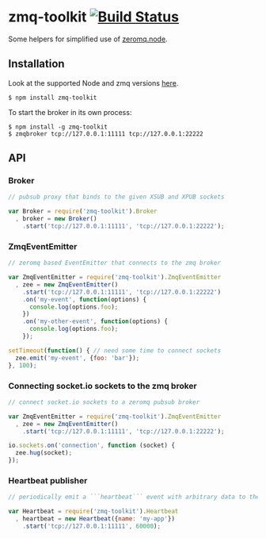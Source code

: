zmq-toolkit [![Build Status](https://secure.travis-ci.org/Horsed/zmq-toolkit.png)](http://travis-ci.org/Horsed/zmq-toolkit)
===========

Some helpers for simplified use of [zeromq.node](https://github.com/JustinTulloss/zeromq.node).

## Installation

  Look at the supported Node and zmq versions [here](http://travis-ci.org/Horsed/zmq-toolkit).

    $ npm install zmq-toolkit

  To start the broker in its own process:

    $ npm install -g zmq-toolkit
    $ zmqbroker tcp://127.0.0.1:11111 tcp://127.0.0.1:22222

## API

### Broker
  ```js
  // pubsub proxy that binds to the given XSUB and XPUB sockets

  var Broker = require('zmq-toolkit').Broker
    , broker = new Broker()
      .start('tcp://127.0.0.1:11111', 'tcp://127.0.0.1:22222');
  ```

### ZmqEventEmitter
  ```js
  // zeromq based EventEmitter that connects to the zmq broker

  var ZmqEventEmitter = require('zmq-toolkit').ZmqEventEmitter
    , zee = new ZmqEventEmitter()
      .start('tcp://127.0.0.1:11111', 'tcp://127.0.0.1:22222')
      .on('my-event', function(options) {
        console.log(options.foo);
      })
      .on('my-other-event', function(options) {
        console.log(options.foo);
      });

  setTimeout(function() { // need some time to connect sockets
    zee.emit('my-event', {foo: 'bar'});
  }, 100);
  ```

### Connecting socket.io sockets to the zmq broker
  ```js
  // connect socket.io sockets to a zeromq pubsub broker

  var ZmqEventEmitter = require('zmq-toolkit').ZmqEventEmitter
    , zee = new ZmqEventEmitter()
      .start('tcp://127.0.0.1:11111', 'tcp://127.0.0.1:22222');

  io.sockets.on('connection', function (socket) {
    zee.hug(socket);
  });
  ```

### Heartbeat publisher
  ```js
  // periodically emit a ```heartbeat``` event with arbitrary data to the zmq broker

  var Heartbeat = require('zmq-toolkit').Heartbeat
    , heartbeat = new Heartbeat({name: 'my-app'})
      .start('tcp://127.0.0.1:11111', 60000);
  ```